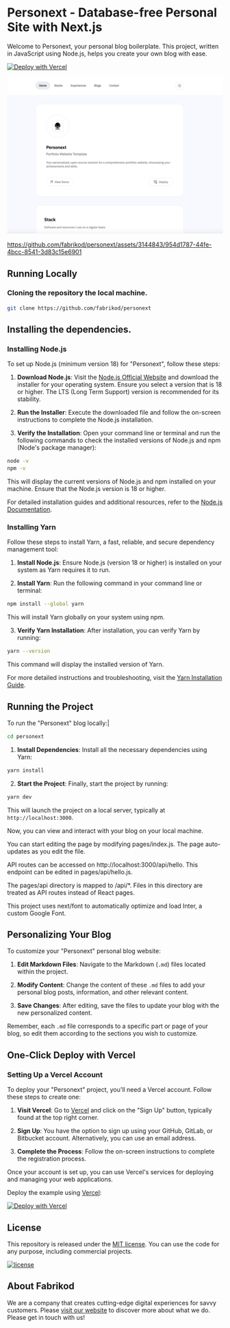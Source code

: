 # Personext -  Database-free Personal Site with Next.js

Welcome to Personext, your personal blog boilerplate. This project, written in JavaScript using Node.js, helps you create your own blog with ease.

[![Deploy with Vercel](https://vercel.com/button)](https://vercel.com/new/clone?repository-url=https://github.com/fabrikod/personext)

![Personext](./public/img/personext-img.png)

https://github.com/fabrikod/personext/assets/3144843/954d1787-44fe-4bcc-8541-3d83c15e6901

## Running Locally

### Cloning the repository the local machine.

```bash
git clone https://github.com/fabrikod/personext
```

## Installing the dependencies.
### Installing Node.js

To set up Node.js (minimum version 18) for "Personext", follow these steps:

1. **Download Node.js**: Visit the [Node.js Official Website](https://nodejs.org/) and download the installer for your operating system. Ensure you select a version that is 18 or higher. The LTS (Long Term Support) version is recommended for its stability.

2. **Run the Installer**: Execute the downloaded file and follow the on-screen instructions to complete the Node.js installation.

3. **Verify the Installation**: Open your command line or terminal and run the following commands to check the installed versions of Node.js and npm (Node's package manager):

```bash
node -v
npm -v
```
This will display the current versions of Node.js and npm installed on your machine. Ensure that the Node.js version is 18 or higher.

For detailed installation guides and additional resources, refer to the [Node.js Documentation](https://nodejs.org/en/docs/).


### Installing Yarn

Follow these steps to install Yarn, a fast, reliable, and secure dependency management tool:

1. **Install Node.js**: Ensure Node.js (version 18 or higher) is installed on your system as Yarn requires it to run.

2. **Install Yarn**: Run the following command in your command line or terminal:

```bash
npm install --global yarn
```

This will install Yarn globally on your system using npm.

3. **Verify Yarn Installation**: After installation, you can verify Yarn by running:

```bash
yarn --version
```
This command will display the installed version of Yarn.

For more detailed instructions and troubleshooting, visit the [Yarn Installation Guide](https://classic.yarnpkg.com/en/docs/install/).

## Running the Project

To run the "Personext" blog locally:|

```bash
cd personext
```
1. **Install Dependencies**: Install all the necessary dependencies using Yarn:

```bash
yarn install
```
2. **Start the Project**: Finally, start the project by running:

```bash
yarn dev
```
This will launch the project on a local server, typically at `http://localhost:3000`.

Now, you can view and interact with your blog on your local machine.

You can start editing the page by modifying pages/index.js. The page auto-updates as you edit the file.

API routes can be accessed on http://localhost:3000/api/hello. This endpoint can be edited in pages/api/hello.js.

The pages/api directory is mapped to /api/*. Files in this directory are treated as API routes instead of React pages.

This project uses next/font to automatically optimize and load Inter, a custom Google Font.

## Personalizing Your Blog

To customize your "Personext" personal blog website:

1. **Edit Markdown Files**: Navigate to the Markdown (`.md`) files located within the project.

2. **Modify Content**: Change the content of these `.md` files to add your personal blog posts, information, and other relevant content.

3. **Save Changes**: After editing, save the files to update your blog with the new personalized content.

Remember, each `.md` file corresponds to a specific part or page of your blog, so edit them according to the sections you wish to customize.


## One-Click Deploy with Vercel

### Setting Up a Vercel Account

To deploy your "Personext" project, you'll need a Vercel account. Follow these steps to create one:

1. **Visit Vercel**: Go to [Vercel](https://vercel.com/) and click on the "Sign Up" button, typically found at the top right corner.

2. **Sign Up**: You have the option to sign up using your GitHub, GitLab, or Bitbucket account. Alternatively, you can use an email address.

3. **Complete the Process**: Follow the on-screen instructions to complete the registration process.

Once your account is set up, you can use Vercel's services for deploying and managing your web applications.

Deploy the example using [Vercel](https://vercel.com?utm_source=github&utm_medium=readme&utm_campaign=vercel-examples):

[![Deploy with Vercel](https://vercel.com/button)](https://vercel.com/new/clone?repository-url=https://github.com/fabrikod/personext)

## License

This repository is released under the [MIT license](LICENSE.md). You can use the code for any purpose, including commercial projects.

[![license](https://img.shields.io/badge/License-MIT-yellow.svg)](https://opensource.org/licenses/MIT)


## About Fabrikod

We are a company that creates cutting-edge digital experiences for savvy customers.
Please [visit our website](https://fabrikod.com) to discover more about what we do.
Please get in touch with us! 
